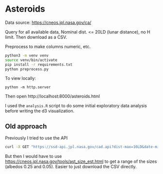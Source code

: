 # Asteroids

Data source: https://cneos.jpl.nasa.gov/ca/

Query for all available data, Nominal dist. <= 20LD (lunar distance), no H limit.
Then download as a CSV.

Preprocess to make columns numeric, etc.

```bash
python3 -m venv venv
source venv/bin/activate
pip install -r requirements.txt
python preprocess.py 
```

To view locally:

```
python -m http.server
```

Then open http://localhost:8000/asteroids.html

I used the `analysis.R` script to do some initial exploratory data analysis before writing the d3 visualization.

## Old approach

Previously I tried to use the API

```bash
curl -X GET "https://ssd-api.jpl.nasa.gov/cad.api?dist-max=10LD&date-min=2018-01-01" | jq -r '.data[] | @csv' > data/close-approaches.csv
```

But then I would have to use https://cneos.jpl.nasa.gov/tools/ast_size_est.html to get a range of the sizes (albedos 0.25 and 0.05). Easier to just download the CSV directly.
